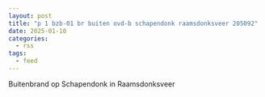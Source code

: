 ```yaml
---
layout: post
title: "p 1 bzb-01 br buiten ovd-b schapendonk raamsdonksveer 205092"
date: 2025-01-10
categories: 
  - rss
tags: 
  - feed
---
```


Buitenbrand op Schapendonk in Raamsdonksveer
